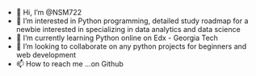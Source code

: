 - 👋 Hi, I’m @NSM722
- 👀 I’m interested in Python programming, detailed study roadmap for a newbie interested in specializing in data analytics and data science
- 🌱 I’m currently learning Python online on Edx - Georgia Tech
- 💞️ I’m looking to collaborate on any python projects for beginners and web development 
- 📫 How to reach me ...on Github

<!---
NSM722/NSM722 is a ✨ special ✨ repository because its `README.md` (this file) appears on your GitHub profile.
You can click the Preview link to take a look at your changes.
--->
